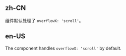 ## zh-CN

组件默认处理了 `overflowX: 'scroll'`。

## en-US

The component handles `overflowX: 'scroll'` by default. 